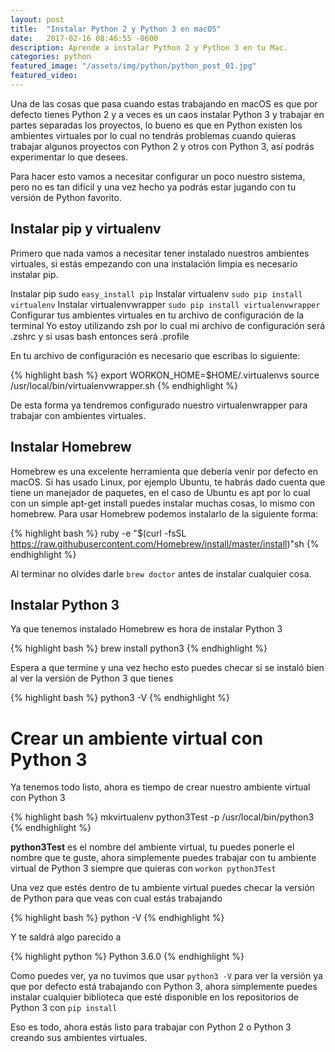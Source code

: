 ```yaml
---
layout: post
title:  "Instalar Python 2 y Python 3 en macOS"
date:   2017-02-16 08:46:55 -0600
description: Aprende a instalar Python 2 y Python 3 en tu Mac.
categories: python
featured_image: "/assets/img/python/python_post_01.jpg"
featured_video:
---
```


Una de las cosas que pasa cuando estas trabajando en macOS es que por 
defecto tienes Python 2 y a veces es un caos instalar Python 3 y 
trabajar en partes separadas los proyectos, lo bueno es que en Python existen 
los ambientes virtuales por lo cual no tendrás problemas cuando quieras 
trabajar algunos proyectos con Python 2 y otros con Python 3, 
así podrás experimentar lo que desees.

Para hacer esto vamos a necesitar configurar un poco nuestro sistema,
pero no es tan difícil y una vez hecho ya podrás estar jugando con tu
versión de Python favorito.

## Instalar pip y virtualenv

Primero que nada vamos a necesitar tener instalado nuestros ambientes
virtuales, si estás empezando con una instalación limpia es necesario
instalar pip.

Instalar pip sudo `easy_install pip`
Instalar virtualenv `sudo pip install virtualenv`
Instalar virtualenvwrapper `sudo pip install virtualenvwrapper`
Configurar tus ambientes virtuales en tu archivo de configuración de la terminal
Yo estoy utilizando zsh por lo cual mi archivo de configuración será .zshrc y si usas bash entonces será .profile

En tu archivo de configuración es necesario que escribas lo siguiente:

{% highlight bash %}
export WORKON_HOME=$HOME/.virtualenvs source /usr/local/bin/virtualenvwrapper.sh
{% endhighlight %}

De esta forma ya tendremos configurado nuestro virtualenwrapper para
trabajar con ambientes virtuales.

## Instalar Homebrew

Homebrew es una excelente herramienta que debería venir por defecto en 
macOS. Si has usado Linux, por ejemplo Ubuntu, te habrás dado cuenta que 
tiene un manejador de paquetes, en el caso de Ubuntu es apt por lo 
cual con un simple apt-get install  puedes instalar muchas cosas,
lo mismo con homebrew. Para usar Homebrew podemos instalarlo de la siguiente forma:

{% highlight bash %}
ruby -e "$(curl -fsSL https://raw.githubusercontent.com/Homebrew/install/master/install)"sh
{% endhighlight %}

Al terminar no olvides darle `brew doctor` antes de instalar cualquier cosa.

## Instalar Python 3

Ya que tenemos instalado Homebrew es hora de instalar Python 3

{% highlight bash %}
brew install python3
{% endhighlight %}

Espera a que termine y una vez hecho esto puedes checar si se instaló 
bien al ver la versión de Python 3 que tienes

{% highlight bash %}
python3 -V
{% endhighlight %}

# Crear un ambiente virtual con Python 3

Ya tenemos todo listo, ahora es tiempo de crear nuestro ambiente virtual con Python 3

{% highlight bash %}
mkvirtualenv python3Test -p /usr/local/bin/python3
{% endhighlight %}

**python3Test** es el nombre del ambiente virtual, tu puedes ponerle el 
nombre que te guste, ahora simplemente puedes trabajar con tu 
ambiente virtual de Python 3 siempre que quieras con `workon python3Test`

Una vez que estés dentro de tu ambiente virtual puedes checar la 
versión de Python para que veas con cual estás trabajando

{% highlight bash %}
python -V
{% endhighlight %}

Y te saldrá algo parecido a

{% highlight python %}
Python 3.6.0
{% endhighlight %}

Como puedes ver, ya no tuvimos que usar `python3 -V`  para ver la versión 
ya que por defecto está trabajando con Python 3, ahora simplemente 
puedes instalar cualquier biblioteca que esté disponible en los repositorios 
de Python 3 con `pip install`

Eso es todo, ahora estás listo para trabajar con Python 2 o 
Python 3 creando sus ambientes virtuales.

